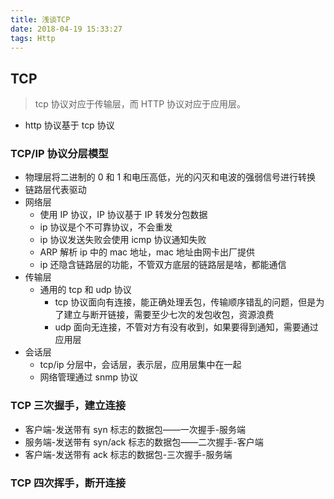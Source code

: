 ```yaml
---
title: 浅谈TCP
date: 2018-04-19 15:33:27
tags: Http
---
```


## TCP

> tcp 协议对应于传输层，而 HTTP 协议对应于应用层。

* http 协议基于 tcp 协议

### TCP/IP 协议分层模型

* 物理层将二进制的 0 和 1 和电压高低，光的闪灭和电波的强弱信号进行转换
* 链路层代表驱动
* 网络层
  * 使用 IP 协议，IP 协议基于 IP 转发分包数据
  * ip 协议是个不可靠协议，不会重发
  * ip 协议发送失败会使用 icmp 协议通知失败
  * ARP 解析 ip 中的 mac 地址，mac 地址由网卡出厂提供
  * ip 还隐含链路层的功能，不管双方底层的链路层是啥，都能通信
* 传输层
  * 通用的 tcp 和 udp 协议
    * tcp 协议面向有连接，能正确处理丢包，传输顺序错乱的问题，但是为了建立与断开链接，需要至少七次的发包收包，资源浪费
    * udp 面向无连接，不管对方有没有收到，如果要得到通知，需要通过应用层
* 会话层
  * tcp/ip 分层中，会话层，表示层，应用层集中在一起
  * 网络管理通过 snmp 协议

### TCP 三次握手，建立连接

* 客户端-发送带有 syn 标志的数据包——一次握手-服务端
* 服务端-发送带有 syn/ack 标志的数据包——二次握手-客户端
* 客户端-发送带有 ack 标志的数据包-三次握手-服务端

### TCP 四次挥手，断开连接
